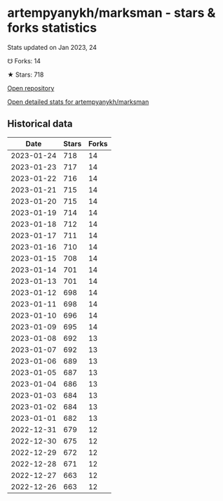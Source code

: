 # artempyanykh/marksman - stars & forks statistics

Stats updated on Jan 2023, 24

☋ Forks: 14

★ Stars: 718

[Open repository](https://github.com/artempyanykh/marksman)

[Open detailed stats for artempyanykh/marksman](https://reviewgithub.com/rep/artempyanykh/marksman)

## Historical data
| Date | Stars | Forks |
|------|-------|-------|
| 2023-01-24 | 718 | 14 | 
| 2023-01-23 | 717 | 14 | 
| 2023-01-22 | 716 | 14 | 
| 2023-01-21 | 715 | 14 | 
| 2023-01-20 | 715 | 14 | 
| 2023-01-19 | 714 | 14 | 
| 2023-01-18 | 712 | 14 | 
| 2023-01-17 | 711 | 14 | 
| 2023-01-16 | 710 | 14 | 
| 2023-01-15 | 708 | 14 | 
| 2023-01-14 | 701 | 14 | 
| 2023-01-13 | 701 | 14 | 
| 2023-01-12 | 698 | 14 | 
| 2023-01-11 | 698 | 14 | 
| 2023-01-10 | 696 | 14 | 
| 2023-01-09 | 695 | 14 | 
| 2023-01-08 | 692 | 13 | 
| 2023-01-07 | 692 | 13 | 
| 2023-01-06 | 689 | 13 | 
| 2023-01-05 | 687 | 13 | 
| 2023-01-04 | 686 | 13 | 
| 2023-01-03 | 684 | 13 | 
| 2023-01-02 | 684 | 13 | 
| 2023-01-01 | 682 | 13 | 
| 2022-12-31 | 679 | 12 | 
| 2022-12-30 | 675 | 12 | 
| 2022-12-29 | 672 | 12 | 
| 2022-12-28 | 671 | 12 | 
| 2022-12-27 | 663 | 12 | 
| 2022-12-26 | 663 | 12 | 

